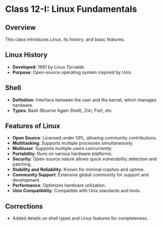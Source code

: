 # Class 12-I: Linux Fundamentals

## Overview
This class introduces Linux, its history, and basic features.

## Linux History
- **Developed**: 1991 by Linus Torvalds
- **Purpose**: Open-source operating system inspired by Unix.

## Shell
- **Definition**: Interface between the user and the kernel, which manages hardware.
- **Types**: Bash (Bourne Again Shell), Zsh, Fish, etc.

## Features of Linux
- **Open Source**: Licensed under GPL, allowing community contributions.
- **Multitasking**: Supports multiple processes simultaneously.
- **Multiuser**: Supports multiple users concurrently.
- **Portability**: Runs on various hardware platforms.
- **Security**: Open-source nature allows quick vulnerability detection and patching.
- **Stability and Reliability**: Known for minimal crashes and uptime.
- **Community Support**: Extensive global community for support and development.
- **Performance**: Optimizes hardware utilization.
- **Unix Compatibility**: Compatible with Unix standards and tools.

## Corrections
- Added details on shell types and Linux features for completeness.
